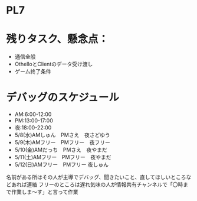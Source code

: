 # PL7

# 残りタスク、懸念点：
- 通信全般
- OthelloとClientのデータ受け渡し
- ゲーム終了条件

# デバッグのスケジュール

- AM:6:00-12:00
- PM:13:00-17:00
- 夜:18:00-22:00
- 5/8(水)AMしゅん　PMさえ　夜さどゆう
- 5/9(木)AMフリー　PMフリー　夜フリー
- 5/10(金)AMだっち　PMさえ　夜やまだ
- 5/11(土)AMフリー　PMフリー　夜やまだ
- 5/12(日)AMフリー　PMフリー 夜しゅん

名前がある所はその人が主導でデバッグ、聞きたいこと、直してほしいところなどあれば連絡
フリーのところは遅れ気味の人が情報共有チャンネルで「〇時まで作業しま～す」と言って作業
